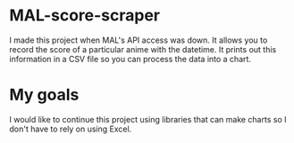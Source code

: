 # MAL-score-scraper
I made this project when MAL's API access was down. It allows you to record the score of a particular anime with the datetime. It prints out this information in a CSV file so you can process the data into a chart.

# My goals
I would like to continue this project using libraries that can make charts so I don't have to rely on using Excel.
